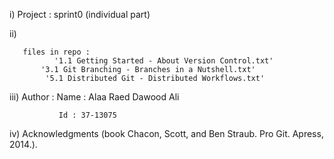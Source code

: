 i)       Project : sprint0 (individual part)

ii)

       files in repo :
              '1.1 Getting Started - About Version Control.txt'
           '3.1 Git Branching - Branches in a Nutshell.txt'
            '5.1 Distributed Git - Distributed Workflows.txt'

iii)    Author : 
               Name : Alaa Raed Dawood Ali
               
               Id : 37-13075

iv) Acknowledgments (book Chacon, Scott, and Ben Straub. Pro Git. Apress, 2014.).         


